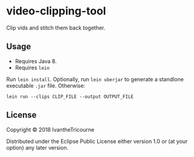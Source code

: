 # video-clipping-tool

Clip vids and stitch them back together.

## Usage

* Requires Java 8.
* Requires `lein`

Run `lein install`. Optionally, run `lein uberjar` to generate a standlone executable `.jar` file. Otherwise:

```
lein run --clips CLIP_FILE --output OUTPUT_FILE
```

## License

Copyright © 2018 IvantheTricourne

Distributed under the Eclipse Public License either version 1.0 or (at
your option) any later version.
